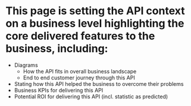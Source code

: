 # This page is setting the API context on a business level highlighting the core delivered features to the business, including:

- Diagrams
    - How the API fits in overall business landscape
    - End to end customer journey through this API
- Stating how this API helped the business to overcome their problems
- Business KPIs for delivering this API
- Potential ROI for delivering this API (incl. statistic as predicted)
